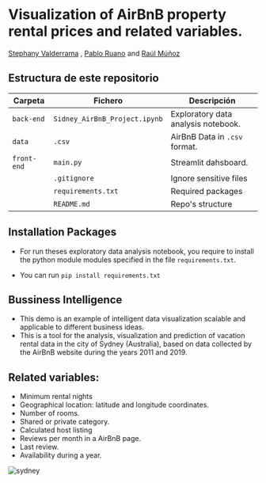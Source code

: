 # Visualization of AirBnB property rental prices and related variables.

[Stephany Valderrama](https://github.com/stph89)&nbsp;, [Pablo Ruano](https://github.com/PabloRuanoSainz) and [Raúl Múñoz](https://github.com/RaulMuM)  &nbsp;


## Estructura de este repositorio

| Carpeta      | Fichero                      | Descripción                        |
|--------------|------------------------------|------------------------------------|
| `back-end`   | `Sidney_AirBnB_Project.ipynb`| Exploratory data analysis notebook.|
| `data`       | `.csv`                       |  AirBnB Data in `.csv` format.     |
| `front-end`  | `main.py`                    | Streamlit dahsboard.               |
|              | `.gitignore`                 | Ignore sensitive files             |
|              | `requirements.txt`           | Required packages                  |
|              | `README.md`                  | Repo's structure                   |


## Installation Packages
  
* For run theses exploratory data analysis notebook, you require to install the python module modules specified in the file `requirements.txt`.

* You can run `pip install requirements.txt`


## Bussiness Intelligence
* This demo is an example of intelligent data visualization scalable and applicable to different business ideas.
* This is a tool for the analysis, visualization and prediction of vacation rental data in the city of Sydney (Australia), based on data collected by the AirBnB website during the years 2011 and 2019.

## Related variables:   

* Minimum rental nights 
* Geographical location: latitude and longitude coordinates. 
* Number of rooms. 
* Shared or private category.
* Calculated host listing
* Reviews per month in a AirBnB page.
* Last review.
* Availability during a year.

![sydney](https://user-images.githubusercontent.com/110174766/187749402-4aa28644-629c-4d3e-ba2b-bbb6ae12c898.jpeg)

